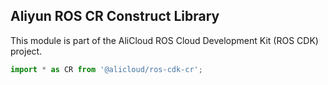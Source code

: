 ## Aliyun ROS CR Construct Library

This module is part of the AliCloud ROS Cloud Development Kit (ROS CDK) project.

```python
import * as CR from '@alicloud/ros-cdk-cr';
```
